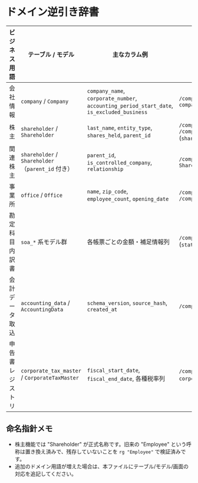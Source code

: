 # ドメイン逆引き辞書

| ビジネス用語 | テーブル / モデル | 主なカラム例 | 主な画面やサービス |
| --- | --- | --- | --- |
| 会社情報 | `company` / `Company` | `company_name`, `corporate_number`, `accounting_period_start_date`, `is_excluded_business` | `/company/info` (`CompanyService`), `company/company_info_form.html` |
| 株主 | `shareholder` / `Shareholder` | `last_name`, `entity_type`, `shares_held`, `parent_id` | `/company/shareholder_list`, `/company/register_shareholder` (`shareholders.py`) |
| 関連株主 | `shareholder` / `Shareholder` （`parent_id` 付き） | `parent_id`, `is_controlled_company`, `relationship` | `/company/register_related_shareholder`, `ShareholderService` |
| 事業所 | `office` / `Office` | `name`, `zip_code`, `employee_count`, `opening_date` | `/company/office_form`, `/company/office_list` |
| 勘定科目内訳書 | `soa_*` 系モデル群 | 各帳票ごとの金額・補足情報列 | `/company/statement_of_accounts` (`statement_of_accounts_service.py`) |
| 会計データ取込 | `accounting_data` / `AccountingData` | `schema_version`, `source_hash`, `created_at` | `/company/upload_data` (`import_data.py`) |
| 申告書レジストリ | `corporate_tax_master` / `CorporateTaxMaster` | `fiscal_start_date`, `fiscal_end_date`, 各種税率列 | `/company/filings` (`filings.py`, `corporate_tax_service.py`) |

## 命名指針メモ
- 株主機能では "Shareholder" が正式名称です。旧来の "Employee" という呼称は置き換え済みで、残存していないことを `rg "Employee"` で検証済みです。
- 追加のドメイン用語が増えた場合は、本ファイルにテーブル/モデル/画面の対応を追記してください。
